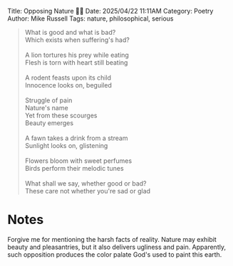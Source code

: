 Title: Opposing Nature 🌳🔥
Date: 2025/04/22 11:11AM
Category: Poetry
Author: Mike Russell
Tags: nature, philosophical, serious

> What is good and what is bad?<br>
> Which exists when suffering's had?<br>
> <br>
> A lion tortures his prey while eating<br>
> Flesh is torn with heart still beating<br>
> <br>
> A rodent feasts upon its child<br>
> Innocence looks on, beguiled<br>
> <br>
> Struggle of pain<br>
> Nature's name<br>
> Yet from these scourges<br>
> Beauty emerges<br>
> <br>
> A fawn takes a drink from a stream<br>
> Sunlight looks on, glistening<br>
> <br>
> Flowers bloom with sweet perfumes<br>
> Birds perform their melodic tunes<br>
> <br>
> What shall we say, whether good or bad?<br>
> These care not whether you're sad or glad

# Notes

Forgive me for mentioning the harsh facts of reality. Nature may exhibit beauty and pleasantries, but it also delivers ugliness and pain. Apparently, such opposition produces the color palate God's used to paint this earth.
